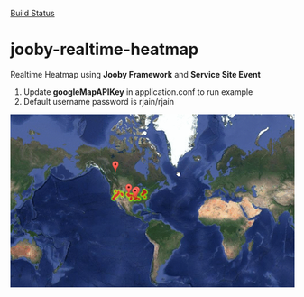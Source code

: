 [Build Status](https://travis-ci.org/rahulbsw/jooby-realtime-heatmap.svg?branch=master)
# jooby-realtime-heatmap
  Realtime Heatmap using **Jooby Framework** and **Service Site Event**
1. Update **googleMapAPIKey** in application.conf to run example 
2. Default username password is rjain/rjain
 
![Heatmap](https://github.com/rahulbsw/jooby-realtime-heatmap/blob/master/screenshot.gif)
  
  
